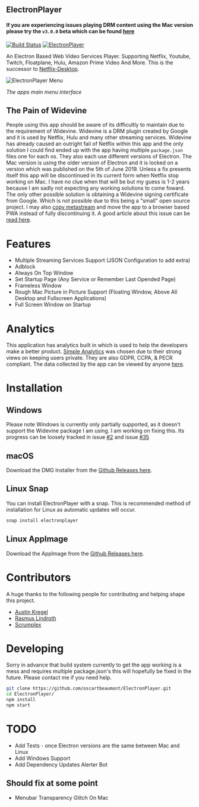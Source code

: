 ## ElectronPlayer

#### If you are experiencing issues playing DRM content using the Mac version please try the `v3.0.0` beta which can be found [here](https://electronplayer-beta.otbeaumont.me/)

[![Build Status](https://travis-ci.org/oscartbeaumont/ElectronPlayer.svg?branch=master)](https://travis-ci.org/oscartbeaumont/ElectronPlayer)
[![ElectronPlayer](https://snapcraft.io/electronplayer/badge.svg)](https://snapcraft.io/electronplayer)

An Electron Based Web Video Services Player. Supporting Netflix, Youtube, Twitch, Floatplane, Hulu, Amazon Prime Video And More. This is the successor to [Netflix-Desktop](https://github.com/oscartbeaumont/Netflix-Desktop).

![ElectronPlayer Menu](docs/ElectronPlayer.png)

_The apps main menu interface_

## The Pain of Widevine

People using this app should be aware of its difficultly to maintain due to the requirement of Widevine. Widevine is a DRM plugin created by Google and it is used by Netflix, Hulu and many other streaming services. Widevine has already caused an outright fail of Netflix within this app and the only solution I could find ended up with the app having multiple `package.json` files one for each os. They also each use different versions of Electron. The Mac version is using the older version of Electron and it is locked on a version which was published on the 5th of June 2019. Unless a fix presents itself this app will be discontinued in its current form when Netflix stop working on Mac. I have no clue when that will be but my guess is 1-2 years because I am sadly not expecting any working solutions to come foward. The only other possible solution is obtaining a Widevine signing certificate from Google. Which is not possible due to this being a "small" open source project. I may also [copy metastream](https://github.com/samuelmaddock/metastream/issues/85) and move the app to a browser based PWA instead of fully discontinuing it. A good article about this issue can be [read here](https://blog.samuelmaddock.com/posts/google-widevine-blocked-my-browser/).

# Features

- Multiple Streaming Services Support (JSON Configuration to add extra)
- Adblock
- Always On Top Window
- Set Startup Page (Any Service or Remember Last Opended Page)
- Frameless Window
- Rough Mac Picture in Picture Support (Floating Window, Above All Desktop and Fullscreen Applications)
- Full Screen Window on Startup

# Analytics

This application has analytics built in which is used to help the developers make a better product. [Simple Analytics](https://simpleanalytics.com) was chosen due to their strong views on keeping users private. They are also GDPR, CCPA, & PECR compliant. The data collected by the app can be viewed by anyone [here](https://simpleanalytics.com/electronplayer.otbeaumont.me).

# Installation

## Windows

Please note Windows is currently only partially supported, as it doesn't support the Widevine package I am using. I am working on fixing this. Its progress can be loosely tracked in issue [#2](https://github.com/oscartbeaumont/ElectronPlayer/issues/2) and issue [#35](https://github.com/oscartbeaumont/ElectronPlayer/issues/35)

## macOS

Download the DMG Installer from the [Github Releases here](https://github.com/oscartbeaumont/ElectronPlayer/releases).

## Linux Snap

You can install ElectronPlayer with a snap. This is recommended method of installation for Linux as automatic updates will occur.

```bash
snap install electronplayer
```

## Linux AppImage

Download the AppImage from the [Github Releases here](https://github.com/oscartbeaumont/ElectronPlayer/releases).

# Contributors

A huge thanks to the following people for contributing and helping shape this project.

- [Austin Kregel](https://github.com/austinkregel)
- [Rasmus Lindroth](https://github.com/RasmusLindroth)
- [Scrumplex](https://github.com/Scrumplex)

# Developing

Sorry in advance that build system currently to get the app working is a mess and requires multiple package.json's this will hopefully be fixed in the future. Please contact me if you need help.

```bash
git clone https://github.com/oscartbeaumont/ElectronPlayer.git
cd ElectronPlayer/
npm install
npm start
```

# TODO

- Add Tests - once Electron versions are the same between Mac and Linux
- Add Windows Support
- Add Dependency Updates Alerter Bot

## Should fix at some point

- Menubar Transparency Glitch On Mac
